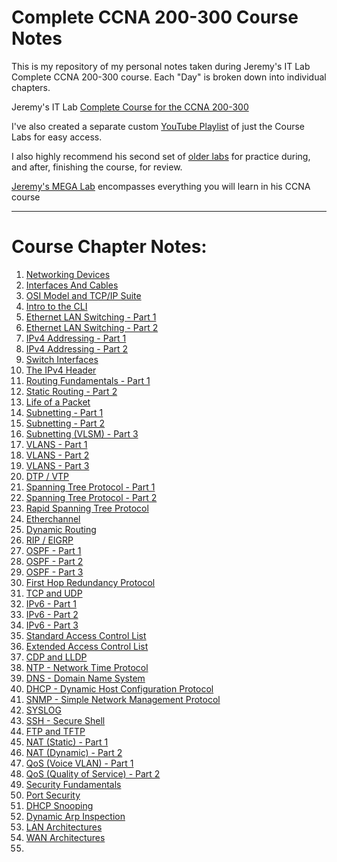 # Complete CCNA 200-300 Course Notes

This is my repository of my personal notes taken during Jeremy's IT Lab Complete CCNA 200-300 course.
Each "Day" is broken down into individual chapters.

Jeremy's IT Lab [Complete Course for the CCNA 200-300](https://www.youtube.com/watch?v=H8W9oMNSuwo&list=PLxbwE86jKRgMpuZuLBivzlM8s2Dk5lXBQ) 

I've also created a separate custom [YouTube Playlist](https://www.youtube.com/watch?v=a1Im6GYaSno&list=PLeKkafR2n05H0FZNgcz2z56pMPooaskFr) of just the Course Labs for easy access.

I also highly recommend his second set of [older labs](https://www.youtube.com/watch?v=XgcGcrLKu1A&list=PLxbwE86jKRgMQ4HTuaJ7yQgA2BoNwY9ct) for practice during, and after, finishing the course, for review.

[Jeremy's MEGA Lab](https://www.youtube.com/watch?v=2p7-MluKAgE&list=PLeKkafR2n05G-C6sd19ZMKq7et__aDR1S) encompasses everything you will learn in his CCNA course

---

# Course Chapter Notes:

1. [Networking Devices](https://github.com/psaumur/CCNA/blob/main/Course_Notes/Network_Devices.md)
2. [Interfaces And Cables](https://github.com/psaumur/CCNA/blob/main/Course_Notes/Interfaces_and_Cables.md) 
3. [OSI Model and TCP/IP Suite](https://github.com/psaumur/CCNA/blob/main/Course_Notes/OSI_Model_TCPSuite.md)
4. [Intro to the CLI](https://github.com/psaumur/CCNA/blob/main/Course_Notes/intro_to_cli.md)
5. [Ethernet LAN Switching - Part 1](https://github.com/psaumur/CCNA/blob/main/Course_Notes/Ethernet_LAN_Switching_Part1.md)
6. [Ethernet LAN Switching - Part 2](https://github.com/psaumur/CCNA/blob/main/Course_Notes/Ethernet_LAN_Switching_Part2.md)
7. [IPv4 Addressing - Part 1](https://github.com/psaumur/CCNA/blob/main/Course_Notes/IPv4_Addressing_Part1.md)
8. [IPv4 Addressing - Part 2](https://github.com/psaumur/CCNA/blob/main/Course_Notes/IPv4_Addressing_Part2.md)
9. [Switch Interfaces](https://github.com/psaumur/CCNA/blob/main/Course_Notes/Switch_Interfaces.md)
10. [The IPv4 Header](https://github.com/psaumur/CCNA/blob/main/Course_Notes/The_IPv4_Header.md)
11. [Routing Fundamentals - Part 1](https://github.com/psaumur/CCNA/blob/main/Course_Notes/Routing_Fundamentals_Part1.md)
12. [Static Routing - Part 2](https://github.com/psaumur/CCNA/blob/main/Course_Notes/Static_Routing_Part2.md)
13. [Life of a Packet](https://github.com/psaumur/CCNA/blob/main/Course_Notes/Life_of_a_Packet.md)
14. [Subnetting - Part 1](https://github.com/psaumur/CCNA/blob/main/Course_Notes/Subnetting_Part1.md)
15. [Subnetting - Part 2](https://github.com/psaumur/CCNA/blob/main/Course_Notes/Subnetting_Part2.md)
16. [Subnetting (VLSM) - Part 3](https://github.com/psaumur/CCNA/blob/main/Course_Notes/Subnetting_VLSM_Part3.md)
17. [VLANS - Part 1](https://github.com/psaumur/CCNA/blob/main/Course_Notes/VLAN_Part1.md)
18. [VLANS - Part 2](https://github.com/psaumur/CCNA/blob/main/Course_Notes/VLAN_Part2.md)
19. [VLANS - Part 3](https://github.com/psaumur/CCNA/blob/main/Course_Notes/VLAN_Part3.md)
20. [DTP / VTP](https://github.com/psaumur/CCNA/blob/main/Course_Notes/DTP_VTP.md)
21. [Spanning Tree Protocol - Part 1](https://github.com/psaumur/CCNA/blob/main/Course_Notes/Spanning_Tree_Protocol_Part1.md)
22. [Spanning Tree Protocol - Part 2](https://github.com/psaumur/CCNA/blob/main/Course_Notes/Spanning_Tree_Protocol_Part2.md)
23. [Rapid Spanning Tree Protocol](https://github.com/psaumur/CCNA/blob/main/Course_Notes/Rapid_Spanning_Tree_Protocol.md)
24. [Etherchannel](https://github.com/psaumur/CCNA/blob/main/Course_Notes/Etherchannel.md)
25. [Dynamic Routing](https://github.com/psaumur/CCNA/blob/main/Course_Notes/DynamicRouting.md)
26. [RIP / EIGRP](https://github.com/psaumur/CCNA/blob/main/Course_Notes/RIP_and_EIGRP.md)
27. [OSPF - Part 1](https://github.com/psaumur/CCNA/blob/main/Course_Notes/OSPF_Part1.md)
28. [OSPF - Part 2](https://github.com/psaumur/CCNA/blob/main/Course_Notes/OSPF_Part2.md)
29. [OSPF - Part 3](https://github.com/psaumur/CCNA/blob/main/Course_Notes/OSPF_Part3.md)
30. [First Hop Redundancy Protocol](https://github.com/psaumur/CCNA/blob/main/Course_Notes/First_Hop_Redundancy_Protocols.md)
31. [TCP and UDP](https://github.com/psaumur/CCNA/blob/main/Course_Notes/TCP_and_UDP.md)
32. [IPv6 - Part 1](https://github.com/psaumur/CCNA/blob/main/Course_Notes/IPv6_Part1.md)
33. [IPv6 - Part 2](https://github.com/psaumur/CCNA/blob/main/Course_Notes/IPv6_Part2.md)
34. [IPv6 - Part 3](https://github.com/psaumur/CCNA/blob/main/Course_Notes/IPv6_Part3.md)
35. [Standard Access Control List](https://github.com/psaumur/CCNA/blob/main/Course_Notes/Standard_Access_Control_Lists.md)
36. [Extended Access Control List](https://github.com/psaumur/CCNA/blob/main/Course_Notes/Extended_Access_Control_Lists.mdv)
37. [CDP and LLDP](https://github.com/psaumur/CCNA/blob/main/Course_Notes/CDP_and_LLDP.md)
38. [NTP - Network Time Protocol](https://github.com/psaumur/CCNA/blob/main/Course_Notes/NTP.md)
39. [DNS - Domain Name System](https://github.com/psaumur/CCNA/blob/main/Course_Notes/DNS.md)
40. [DHCP - Dynamic Host Configuration Protocol](https://github.com/psaumur/CCNA/blob/main/Course_Notes/DHCP.md)
41. [SNMP - Simple Network Management Protocol](https://github.com/psaumur/CCNA/blob/main/Course_Notes/SNMP.md)
42. [SYSLOG]()
43. [SSH - Secure Shell]()
44. [FTP and TFTP]()
45. [NAT (Static) - Part 1]()
46. [NAT (Dynamic) - Part 2]()
47. [QoS (Voice VLAN) - Part 1]()
48. [QoS (Quality of Service) - Part 2]()
49. [Security Fundamentals]()
50. [Port Security]()
51. [DHCP Snooping]()
52. [Dynamic Arp Inspection]()
53. [LAN Architectures]()
54. [WAN Architectures]()
55. 


